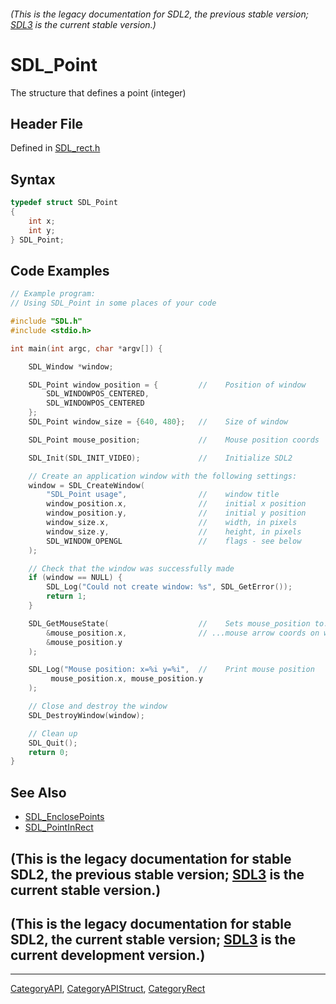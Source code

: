 ###### (This is the legacy documentation for SDL2, the previous stable version; [SDL3](https://wiki.libsdl.org/SDL3/) is the current stable version.)
# SDL_Point

The structure that defines a point (integer)

## Header File

Defined in [SDL_rect.h](https://github.com/libsdl-org/SDL/blob/SDL2/include/SDL_rect.h)

## Syntax

```c
typedef struct SDL_Point
{
    int x;
    int y;
} SDL_Point;
```

## Code Examples

```c++
// Example program:
// Using SDL_Point in some places of your code

#include "SDL.h"
#include <stdio.h>

int main(int argc, char *argv[]) {

    SDL_Window *window;

    SDL_Point window_position = {         //    Position of window
        SDL_WINDOWPOS_CENTERED,
        SDL_WINDOWPOS_CENTERED
    };
    SDL_Point window_size = {640, 480};   //    Size of window

    SDL_Point mouse_position;             //    Mouse position coords

    SDL_Init(SDL_INIT_VIDEO);             //    Initialize SDL2

    // Create an application window with the following settings:
    window = SDL_CreateWindow( 
        "SDL_Point usage",                //    window title
        window_position.x,                //    initial x position
        window_position.y,                //    initial y position
        window_size.x,                    //    width, in pixels
        window_size.y,                    //    height, in pixels
        SDL_WINDOW_OPENGL                 //    flags - see below
    );

    // Check that the window was successfully made
    if (window == NULL) {
        SDL_Log("Could not create window: %s", SDL_GetError());
        return 1;
    }

    SDL_GetMouseState(                    //    Sets mouse_position to...
        &mouse_position.x,                // ...mouse arrow coords on window
        &mouse_position.y
    );

    SDL_Log("Mouse position: x=%i y=%i",  //    Print mouse position
         mouse_position.x, mouse_position.y
    );

    // Close and destroy the window
    SDL_DestroyWindow(window); 

    // Clean up
    SDL_Quit();
    return 0; 
}
```

## See Also

- [SDL_EnclosePoints](SDL_EnclosePoints)
- [SDL_PointInRect](SDL_PointInRect)


## (This is the legacy documentation for stable SDL2, the previous stable version; [SDL3](https://wiki.libsdl.org/SDL3/) is the current stable version.)



## (This is the legacy documentation for stable SDL2, the current stable version; [SDL3](https://wiki.libsdl.org/SDL3/) is the current development version.)



----
[CategoryAPI](CategoryAPI), [CategoryAPIStruct](CategoryAPIStruct), [CategoryRect](CategoryRect)


